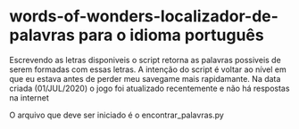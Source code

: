 # words-of-wonders-localizador-de-palavras para o idioma português
Escrevendo as letras disponiveis o script retorna as palavras possiveis de serem formadas com essas letras. 
A intenção do script é voltar ao nível em que eu estava antes de perder meu savegame mais rapidamante. 
Na data criada (01/JUL/2020) o jogo foi atualizado recentemente e não há respostas na internet

O arquivo que deve ser iniciado é o encontrar_palavras.py

